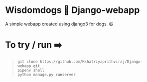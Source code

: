 # Wisdomdogs 🐶  Django-webapp
A simple webapp created using django3 for dogs. 😃

# To try / run ➡️
> `git clone https://github.com/Kshatriyaprithviraj/Django-webapp.git` <br>
> `pipenv shell` <br>
> `python manage.py runserver` <br>

